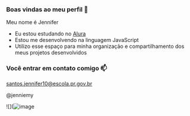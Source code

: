 ### Boas vindas ao meu perfil 💙

Meu nome é Jennifer 

- Eu estou estudando no [Alura](https://www.alura.com.br)
- Estou me desenvolvendo na linguagem JavaScript
- Utilizo esse espaço para minha organização e compartilhamento dos meus projetos desenvolvidos

### Você entrar em contato comigo 📫

santos.jennifer10@escola.pr.gov.br

@jenniemy 

![](![image](https://github.com/user-attachments/assets/1e14e505-2bc1-4d20-9f74-acba077b8020)

